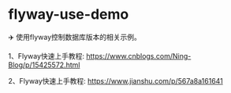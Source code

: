 # flyway-use-demo
✈️ 使用flyway控制数据库版本的相关示例。

1、Flyway快速上手教程:
https://www.cnblogs.com/Ning-Blog/p/15425572.html

2、Flyway快速上手教程:
https://www.jianshu.com/p/567a8a161641
